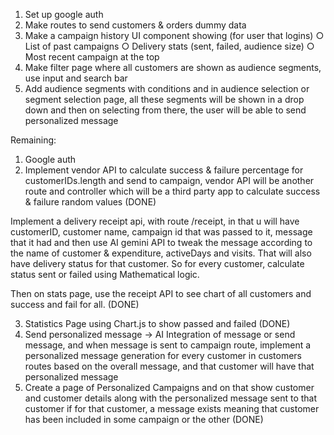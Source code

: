 1. Set up google auth
2. Make routes to send customers & orders dummy data
3. Make a campaign history UI component showing (for user that logins)
    ○ List of past campaigns 
    ○ Delivery stats (sent, failed, audience size) 
    ○ Most recent campaign at the top 
4. Make filter page where all customers are shown as audience segments, use input and search bar
5. Add audience segments with conditions and in audience selection or segment selection page, all these segments will be shown in a drop down and then on selecting from there, the user will be able to send personalized message


Remaining:
1. Google auth
2. Implement vendor API to calculate success & failure percentage for customerIDs.length and send to campaign, vendor API will be another route and controller which will be a third party app to calculate success & failure random values (DONE)

Implement a delivery receipt api, with route /receipt, in that u will have customerID, customer name, campaign id that was passed to it, message that it had and then use AI gemini API to tweak the message according to the name of customer & expenditure, activeDays and visits. That will also have delivery status for that customer. So for every customer, calculate status sent or failed using Mathematical logic.

Then on stats page, use the receipt API to see chart of all customers and success and fail for all. (DONE)

3. Statistics Page using Chart.js to show passed and failed (DONE)
4. Send personalized message -> AI Integration of message or send message, and when message is sent to campaign route, implement a personalized message generation for every customer in customers routes based on the overall message, and that customer will have that personalized message
5. Create a page of Personalized Campaigns and on that show customer and customer details along with the personalized message sent to that customer if for that customer, a message exists meaning that customer has been included in some campaign or the other
(DONE)